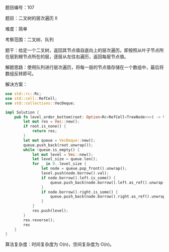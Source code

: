 题目编号：107

题目：二叉树的层次遍历 II

难度：简单

考察范围：二叉树、队列

题干：给定一个二叉树，返回其节点值自底向上的层次遍历。即按照从叶子节点所在层到根节点所在的层，逐层从左往右遍历，返回每层节点值。

解题思路：使用队列进行层次遍历，将每一层的节点值存储在一个数组中，最后将数组反转即可。

解决方案：

```rust
use std::rc::Rc;
use std::cell::RefCell;
use std::collections::VecDeque;

impl Solution {
    pub fn level_order_bottom(root: Option<Rc<RefCell<TreeNode>>>) -> Vec<Vec<i32>> {
        let mut res = Vec::new();
        if root.is_none() {
            return res;
        }
        let mut queue = VecDeque::new();
        queue.push_back(root.unwrap());
        while !queue.is_empty() {
            let mut level = Vec::new();
            let level_size = queue.len();
            for _ in 0..level_size {
                let node = queue.pop_front().unwrap();
                level.push(node.borrow().val);
                if node.borrow().left.is_some() {
                    queue.push_back(node.borrow().left.as_ref().unwrap().clone());
                }
                if node.borrow().right.is_some() {
                    queue.push_back(node.borrow().right.as_ref().unwrap().clone());
                }
            }
            res.push(level);
        }
        res.reverse();
        res
    }
}
```

算法复杂度：时间复杂度为 O(n)，空间复杂度为 O(n)。